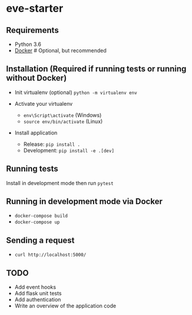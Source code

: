 # eve-starter

## Requirements
- Python 3.6
- [Docker](https://www.docker.com/) # Optional, but recommended

## Installation (Required if running tests or running without Docker)

- Init virtualenv (optional)  `python -m virtualenv env`
- Activate your virtualenv
  - `env\Script\activate` (Windows)
  - `source env/bin/activate` (Linux)

- Install application
    -  Release: `pip install .`
    -  Development: `pip install -e .[dev]`

## Running tests

Install in development mode then run `pytest`

## Running in development mode via Docker

- `docker-compose build`
- `docker-compose up`

## Sending a request

- `curl http://localhost:5000/`

## TODO

- Add event hooks
- Add flask unit tests
- Add authentication
- Write an overview of the application code
